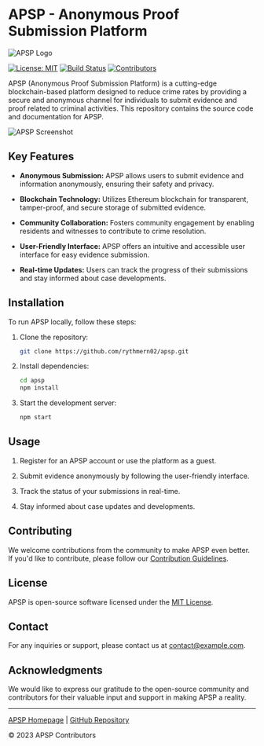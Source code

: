 # APSP - Anonymous Proof Submission Platform

![APSP Logo](https://example.com/apsp-logo.png)

[![License: MIT](https://img.shields.io/badge/License-MIT-blue.svg)](https://opensource.org/licenses/MIT)
[![Build Status](https://travis-ci.org/rythmern02/apsp.svg?branch=main)](https://travis-ci.org/rythmern02/apsp)
[![Contributors](https://img.shields.io/github/contributors/rythmern02/apsp)](https://github.com/rythmern02/apsp/)

APSP (Anonymous Proof Submission Platform) is a cutting-edge blockchain-based platform designed to reduce crime rates by providing a secure and anonymous channel for individuals to submit evidence and proof related to criminal activities. This repository contains the source code and documentation for APSP.

![APSP Screenshot](https://example.com/apsp-screenshot.png)

## Key Features

- **Anonymous Submission:** APSP allows users to submit evidence and information anonymously, ensuring their safety and privacy.

- **Blockchain Technology:** Utilizes Ethereum blockchain for transparent, tamper-proof, and secure storage of submitted evidence.

- **Community Collaboration:** Fosters community engagement by enabling residents and witnesses to contribute to crime resolution.

- **User-Friendly Interface:** APSP offers an intuitive and accessible user interface for easy evidence submission.

- **Real-time Updates:** Users can track the progress of their submissions and stay informed about case developments.

## Installation

To run APSP locally, follow these steps:

1. Clone the repository:

   ```bash
   git clone https://github.com/rythmern02/apsp.git
   ```

2. Install dependencies:

   ```bash
   cd apsp
   npm install
   ```

3. Start the development server:

   ```bash
   npm start
   ```

## Usage

1. Register for an APSP account or use the platform as a guest.

2. Submit evidence anonymously by following the user-friendly interface.

3. Track the status of your submissions in real-time.

4. Stay informed about case updates and developments.

## Contributing

We welcome contributions from the community to make APSP even better. If you'd like to contribute, please follow our [Contribution Guidelines](CONTRIBUTING.md).

## License

APSP is open-source software licensed under the [MIT License](LICENSE).

## Contact

For any inquiries or support, please contact us at [contact@example.com](mailto:contact@example.com).

## Acknowledgments

We would like to express our gratitude to the open-source community and contributors for their valuable input and support in making APSP a reality.

---

[APSP Homepage](https://apsp.example.com) | [GitHub Repository](https://github.com/yourusername/apsp)

&copy; 2023 APSP Contributors
